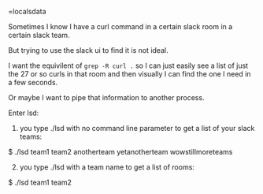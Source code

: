 =localsdata

Sometimes I know I have a curl command in a certain slack room in a certain slack team.

But trying to use the slack ui to find it is not ideal.

I want the equivilent of `grep -R curl .` so I can just easily see a list of just the 27 or so curls in that room and then visually I can find the one I need in a few seconds.

Or maybe I want to pipe that information to another process.

Enter lsd:

1. you type ./lsd with no command line parameter to get a list of your slack teams:

  $ ./lsd
  team1
  team2
  anotherteam
  yetanotherteam
  wowstillmoreteams

2. you type ./lsd with a team name to get a list of rooms:

  $ ./lsd
  team1
  team2
